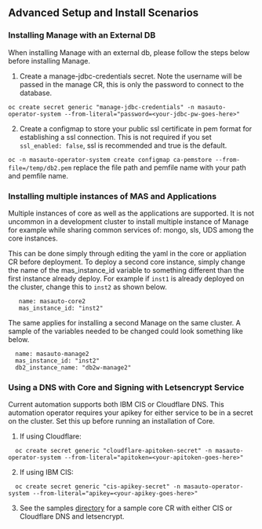 
## Advanced Setup and Install Scenarios

### Installing Manage with an External DB
When installing Manage with an external db, please follow the steps below before installing Manage.

1.  Create a manage-jdbc-credentials secret.  Note the username will be passed in the manage CR, this is only the password to connect to the database.

`oc create secret generic "manage-jdbc-credentials" -n masauto-operator-system --from-literal="password=<your-jdbc-pw-goes-here>" `

2.  Create a configmap to store your public ssl certificate in pem format for establishing a ssl connection.  This is not required if you set `ssl_enabled: false`, ssl is recommended and true is the default.

`oc -n masauto-operator-system create configmap ca-pemstore --from-file=/temp/db2.pem`  replace the file path and pemfile name with your path and pemfile name.

### Installing multiple instances of MAS and Applications
Multiple instances of core as well as the applications are supported.  It is not uncommon in a development cluster to install multiple instance of Manage for example while sharing common services of: mongo, sls, UDS among the core instances.

This can be done simply through editing the yaml in the core or appliation CR before deployment.  To deploy a second core instance, simply change the name of the mas_instance_id variable to something different than the first instance already deploy.  For example if `inst1` is already deployed on the cluster, change this to `inst2` as shown below.

```shell
   name: masauto-core2
   mas_instance_id: "inst2"
```   

The same applies for installing a second Manage on the same cluster.  A sample of the variables needed to be changed could look something like below.

```shell
  name: masauto-manage2
  mas_instance_id: "inst2"
  db2_instance_name: "db2w-manage2"
```

### Using a DNS with Core and Signing with Letsencrypt Service
Current automation supports both IBM CIS or Cloudflare DNS.  This automation operator requires your apikey for either service to be in a secret on the cluster.  Set this up before running an installation of Core.

1. If using Cloudflare:

```shell
  oc create secret generic "cloudflare-apitoken-secret" -n masauto-operator-system --from-literal="apitoken=<your-apitoken-goes-here>"
``` 

2. If using IBM CIS:

```shell
  oc create secret generic "cis-apikey-secret" -n masauto-operator-system --from-literal="apikey=<your-apikey-goes-here>"
```

3.  See the samples [directory](/samples) for a sample core CR with either CIS or Cloudflare DNS and letsencrypt.